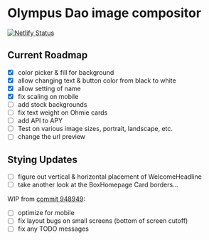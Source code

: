 # Olympus Dao image compositor

[![Netlify Status](https://api.netlify.com/api/v1/badges/92a140a3-d170-4b8f-b19c-30cc2ebf1e90/deploy-status)](https://app.netlify.com/sites/sharp-lichterman-549b48/deploys)

## Current Roadmap

- [x] color picker & fill for background
- [x] allow changing text & button color from black to white
- [x] allow setting of name
- [x] fix scaling on mobile
- [ ] add stock backgrounds
- [ ] fix text weight on Ohmie cards
- [ ] add API to APY
- [ ] Test on various image sizes, portrait, landscape, etc.
- [ ] change the url preview

## Stying Updates

- [ ] figure out vertical & horizontal placement of WelcomeHeadline
- [ ] take another look at the BoxHomepage Card borders...

WIP from [commit 948949](https://github.com/OlympusDAO/olympus-image-compositor/commit/948949371dac4beefde40e539be44fe23fb78ca1):

- [ ] optimize for mobile
- [ ] fix layout bugs on small screens (bottom of screen cutoff)
- [ ] fix any TODO messages
